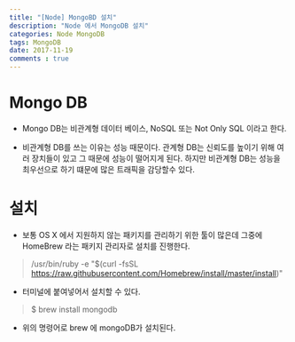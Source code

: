 ```yaml
---
title: "[Node] MongoBD 설치"
description: "Node 에서 MongoDB 설치"
categories: Node MongoDB
tags: MongoDB
date: 2017-11-19
comments : true
---
```


# Mongo DB

* Mongo DB는 비관계형 데이터 베이스, NoSQL 또는 Not Only SQL 이라고 한다.

* 비관계형 DB를 쓰는 이유는 성능 때문이다. 관계형 DB는 신뢰도를 높이기 위해 여러 장치들이 있고 그 때문에 성능이 떨어지게 된다. 하지만 비관계형 DB는 성능을 최우선으로 하기 떄문에 많은 트래픽을 감당할수 있다.

# 설치

* 보통 OS X 에서 지원하지 않는 패키지를 관리하기 위한 툴이 많은데 그중에 HomeBrew 라는 패키지 관리자로 설치를 진행한다.

> /usr/bin/ruby -e "$(curl -fsSL https://raw.githubusercontent.com/Homebrew/install/master/install)"

* 터미널에 붙여넣어서 설치할 수 있다.

> $ brew install mongodb

* 위의 명령어로 brew 에 mongoDB가 설치된다.



